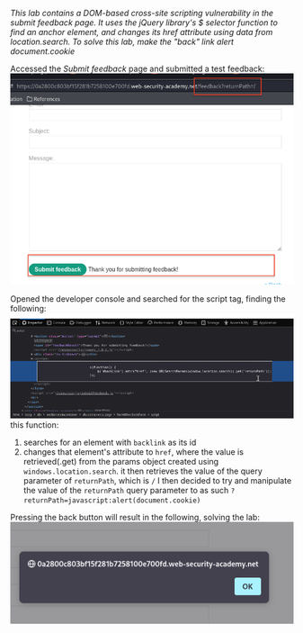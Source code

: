 *This lab contains a DOM-based cross-site scripting vulnerability in the submit feedback page. It uses the jQuery library's $ selector function to find an anchor element, and changes its href attribute using data from location.search.
To solve this lab, make the "back" link alert document.cookie*

Accessed the *Submit feedback* page and submitted a test feedback:
![Screenshot 2024-05-14 at 12.51.25 PM](images/Screenshot%202024-05-14%20at%2012.51.25%20PM.png)

Opened the developer console and searched for the script tag, finding the following:
![Screenshot 2024-05-14 at 12.53.12 PM](images/Screenshot%202024-05-14%20at%2012.53.12%20PM.png)
this function: 
1. searches for an element with `backlink` as its id
2. changes that element's attribute to `href`, where the value is retrieved(.get) from the params object created using `windows.location.search`. it then retrieves the value of the query parameter of `returnPath`, which is `/`
I then decided to try and manipulate the value of the `returnPath` query parameter to as such
`?returnPath=javascript:alert(document.cookie)`

Pressing the back button will result in the following, solving the lab:
![Screenshot 2024-05-14 at 12.59.20 PM](images/Screenshot%202024-05-14%20at%2012.59.20%20PM.png)
